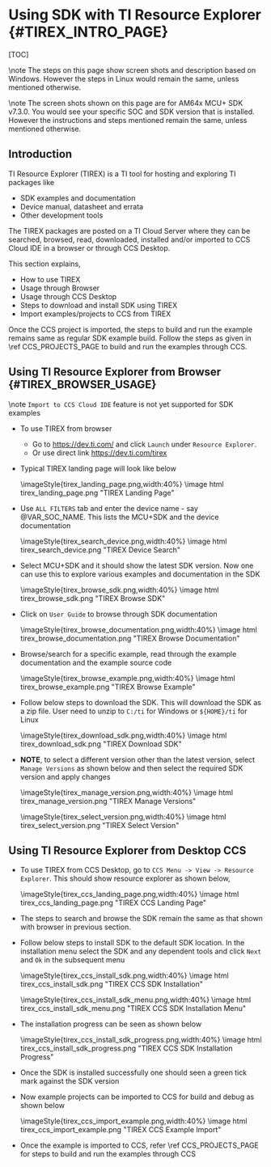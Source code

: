 # Using SDK with TI Resource Explorer {#TIREX_INTRO_PAGE}

[TOC]

\note The steps on this page show screen shots and description based on Windows.
    However the steps in Linux would remain the same, unless mentioned otherwise.

\note The screen shots shown on this page are for AM64x MCU+ SDK v7.3.0. You would see
      your specific SOC and SDK version that is installed.
      However the instructions and steps mentioned remain the same, unless mentioned otherwise.

## Introduction

TI Resource Explorer (TIREX) is a TI tool for hosting and exploring TI packages like
  - SDK examples and documentation
  - Device manual, datasheet and errata
  - Other development tools

The TIREX packages are posted on a TI Cloud Server where they can be searched, browsed, read, downloaded, installed and/or imported
to CCS Cloud IDE in a browser or through CCS Desktop.

This section explains,
  - How to use TIREX
  - Usage through Browser
  - Usage through CCS Desktop
  - Steps to download and install SDK using TIREX
  - Import examples/projects to CCS from TIREX

Once the CCS project is imported, the steps to build and run the example remains same as regular SDK example build.
Follow the steps as given in \ref CCS_PROJECTS_PAGE to build and run the examples through CCS.

## Using TI Resource Explorer from Browser {#TIREX_BROWSER_USAGE}

\note `Import to CCS Cloud IDE` feature is not yet supported for SDK examples

  - To use TIREX from browser

    - Go to https://dev.ti.com/ and click `Launch` under `Resource Explorer`.
    - Or use direct link https://dev.ti.com/tirex<br>

  - Typical TIREX landing page will look like below

    \imageStyle{tirex_landing_page.png,width:40%}
    \image html tirex_landing_page.png "TIREX Landing Page"

  - Use `ALL FILTERS` tab and enter the device name - say @VAR_SOC_NAME. This lists the MCU+SDK and the device documentation

    \imageStyle{tirex_search_device.png,width:40%}
    \image html tirex_search_device.png "TIREX Device Search"

  - Select MCU+SDK and it should show the latest SDK version. Now one can use this to explore various examples and documentation in the SDK

    \imageStyle{tirex_browse_sdk.png,width:40%}
    \image html tirex_browse_sdk.png "TIREX Browse SDK"

  - Click on `User Guide` to browse through SDK documentation

    \imageStyle{tirex_browse_documentation.png,width:40%}
    \image html tirex_browse_documentation.png "TIREX Browse Documentation"

  - Browse/search for a specific example, read through the example documentation and the example source code

    \imageStyle{tirex_browse_example.png,width:40%}
    \image html tirex_browse_example.png "TIREX Browse Example"

  - Follow below steps to download the SDK. This will download the SDK as a zip file. User need to unzip to `C:/ti` for Windows or `${HOME}/ti` for Linux

    \imageStyle{tirex_download_sdk.png,width:40%}
    \image html tirex_download_sdk.png "TIREX Download SDK"

  - **NOTE**, to select a different version other than the latest version, select `Manage Versions` as shown below and then select the required SDK version and apply changes

    \imageStyle{tirex_manage_version.png,width:40%}
    \image html tirex_manage_version.png "TIREX Manage Versions"

    \imageStyle{tirex_select_version.png,width:40%}
    \image html tirex_select_version.png "TIREX Select Version"

## Using TI Resource Explorer from Desktop CCS

  - To use TIREX from CCS Desktop, go to `CCS Menu -> View -> Resource Explorer`. This should show resource explorer as shown below,

    \imageStyle{tirex_ccs_landing_page.png,width:40%}
    \image html tirex_ccs_landing_page.png "TIREX CCS Landing Page"

  - The steps to search and browse the SDK remain the same as that shown with browser in previous section.

  - Follow below steps to install SDK to the default SDK location. In the installation menu select the SDK and any dependent tools and click `Next` and `Ok` in the subsequent menu

    \imageStyle{tirex_ccs_install_sdk.png,width:40%}
    \image html tirex_ccs_install_sdk.png "TIREX CCS SDK Installation"

    \imageStyle{tirex_ccs_install_sdk_menu.png,width:40%}
    \image html tirex_ccs_install_sdk_menu.png "TIREX CCS SDK Installation Menu"

  - The installation progress can be seen as shown below

    \imageStyle{tirex_ccs_install_sdk_progress.png,width:40%}
    \image html tirex_ccs_install_sdk_progress.png "TIREX CCS SDK Installation Progress"

  - Once the SDK is installed successfully one should seen a green tick mark against the SDK version

  - Now example projects can be imported to CCS for build and debug as shown below

    \imageStyle{tirex_ccs_import_example.png,width:40%}
    \image html tirex_ccs_import_example.png "TIREX CCS Example Import"

  - Once the example is imported to CCS, refer \ref CCS_PROJECTS_PAGE for steps to build and run the examples through CCS
